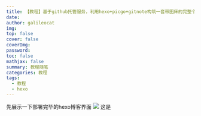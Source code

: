 ```yaml
---
title: 【教程】基于github托管服务，利用hexo+picgo+gitnote构筑一套带图床的完整个人博客生态
date: 
author: galileocat
img: 
top: false
cover: false
coverImg: 
password: 
toc: false
mathjax: false
summary: 教程随笔
categories: 教程
tags:
  - 教程
  - hexo
---
```

先展示一下部署完毕的hexo博客界面
![](https://cdn.jsdelivr.net/gh/QiYi92/ImageHost/img/202108072129639.jpg)
这是